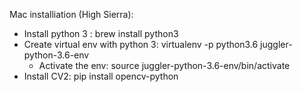 Mac installiation (High Sierra):
- Install python 3 : 
brew install python3
- Create virtual env with python 3:
virtualenv -p python3.6 juggler-python-3.6-env
    -	Activate the env:
source juggler-python-3.6-env/bin/activate
- Install CV2:
pip install opencv-python

